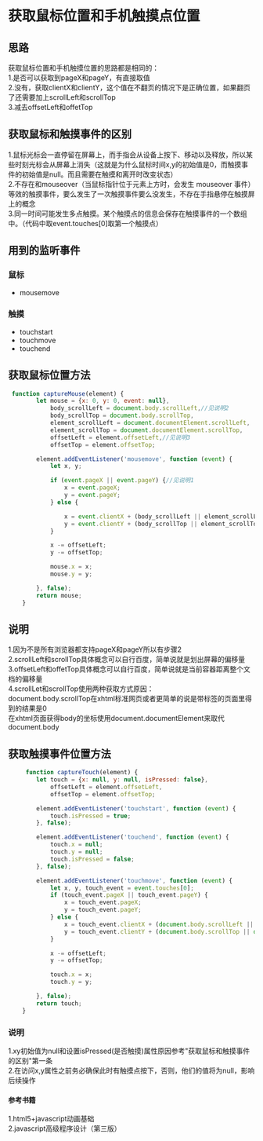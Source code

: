 # 获取鼠标位置和手机触摸点位置
## 思路  
获取鼠标位置和手机触摸位置的思路都是相同的：  
1.是否可以获取到pageX和pageY，有直接取值  
2.没有，获取clientX和clientY，这个值在不翻页的情况下是正确位置，如果翻页了还需要加上scrollLeft和scrollTop  
3.减去offsetLeft和offetTop  

## 获取鼠标和触摸事件的区别  
1.鼠标光标会一直停留在屏幕上，而手指会从设备上按下、移动以及释放，所以某些时刻光标会从屏幕上消失（这就是为什么鼠标时间x,y的初始值是0，而触摸事件的初始值是null。而且需要在触摸和离开时改变状态）  
2.不存在和mouseover（当鼠标指针位于元素上方时，会发生 mouseover 事件）等效的触摸事件，要么发生了一次触摸事件要么没发生，不存在手指悬停在触摸屏上的概念  
3.同一时间可能发生多点触摸。某个触摸点的信息会保存在触摸事件的一个数组中。（代码中取event.touches[0]取第一个触摸点）

## 用到的监听事件
### 鼠标
- mousemove
###  触摸
- touchstart
- touchmove
- touchend

## 获取鼠标位置方法
```javascript 
 function captureMouse(element) {
        let mouse = {x: 0, y: 0, event: null},
            body_scrollLeft = document.body.scrollLeft,//见说明2
            body_scrollTop = document.body.scrollTop,
            element_scrollLeft = document.documentElement.scrollLeft,
            element_scrollTop = document.documentElement.scrollTop,
            offsetLeft = element.offsetLeft,//见说明3
            offsetTop = element.offsetTop;

        element.addEventListener('mousemove', function (event) {
            let x, y;

            if (event.pageX || event.pageY) {//见说明1
                x = event.pageX;
                y = event.pageY;
            } else {

                x = event.clientX + (body_scrollLeft || element_scrollLeft);//见说明4
                y = event.clientY + (body_scrollTop || element_scrollTop);
            }

            x -= offsetLeft;
            y -= offsetTop;

            mouse.x = x;
            mouse.y = y;

        }, false);
        return mouse;
    }
```  
## 说明
1.因为不是所有浏览器都支持pageX和pageY所以有步骤2  
2.scrollLeft和scrollTop具体概念可以自行百度，简单说就是划出屏幕的偏移量  
3.offsetLeft和offetTop具体概念可以自行百度，简单说就是当前容器距离整个文档的偏移量  
4.scrollLet和scrollTop使用两种获取方式原因：  
 document.body.scrollTop在xhtml标准网页或者更简单的说是带<!DOCTYPE ..>标签的页面里得到的结果是0    
在xhtml页面获得body的坐标使用document.documentElement来取代document.body  

## 获取触摸事件位置方法
```javascript  
     function captureTouch(element) {
        let touch = {x: null, y: null, isPressed: false},
            offsetLeft = element.offsetLeft,
            offsetTop = element.offsetTop;

        element.addEventListener('touchstart', function (event) {
            touch.isPressed = true;
        }, false);

        element.addEventListener('touchend', function (event) {
            touch.x = null;
            touch.y = null;
            touch.isPressed = false;
        }, false);

        element.addEventListener('touchmove', function (event) {
            let x, y, touch_event = event.touches[0];
            if (touch_event.pageX || touch_event.pageY) {
                x = touch_event.pageX;
                y = touch_event.pageY;
            } else {
                x = touch_event.clientX + (document.body.scrollLeft || document.documentElement.scrollLeft);
                y = touch_event.clientY + (document.body.scrollTop || document.documentElement.scrollTop);
            }

            x -= offsetLeft;
            y -= offsetTop;

            touch.x = x;
            touch.y = y;

        }, false);
        return touch;
    }
```  
### 说明
1.xy初始值为null和设置isPressed(是否触摸)属性原因参考"获取鼠标和触摸事件的区别"第一条  
2.在访问x,y属性之前务必确保此时有触摸点按下，否则，他们的值将为null，影响后续操作

#### 参考书籍  
1.html5+javascript动画基础  
2.javascript高级程序设计（第三版）


